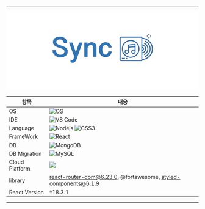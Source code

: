 <hr/>

![image](https://github.com/kang-minjune/Musics-Share/blob/main/Sync%20README%20Banner.png)

<div align="center">
  
  | 항목 | 내용 |
  | --- | --- |
  | OS | [![OS](https://img.shields.io/badge/OS-macOS-informational?style=flat-square&logo=apple&logoColor=white)](https://en.wikipedia.org/wiki/MacOS) |
  | IDE | ![VS Code](https://img.shields.io/badge/-VS%20Code-007ACC?style=flat-square&logo=visual-studio-code) |
  | Language | ![Nodejs](https://img.shields.io/badge/-Nodejs-black?style=flat-square&logo=Node.js) ![CSS3](https://img.shields.io/badge/-CSS3-1572B6?style=flat-square&logo=css3)|
  | FrameWork | ![React](https://img.shields.io/badge/-React-black?style=flat-square&logo=react) |
  | DB | ![MongoDB](https://img.shields.io/badge/-MongoDB-black?style=flat-square&logo=mongodb) |
  | DB Migration | ![MySQL](https://img.shields.io/badge/-MySQL-black?style=flat-square&logo=mysql) |
  | Cloud Platform | <img src="https://img.shields.io/badge/Amazon AWS-232F3E?style=flat-square&logo=amazonaws&logoColor=white"/> |
  | library | react-router-dom@6.23.0, @fortawesome, styled-components@6.1.9 |  
  | React Version | ^18.3.1 |

</div>

<hr/>
